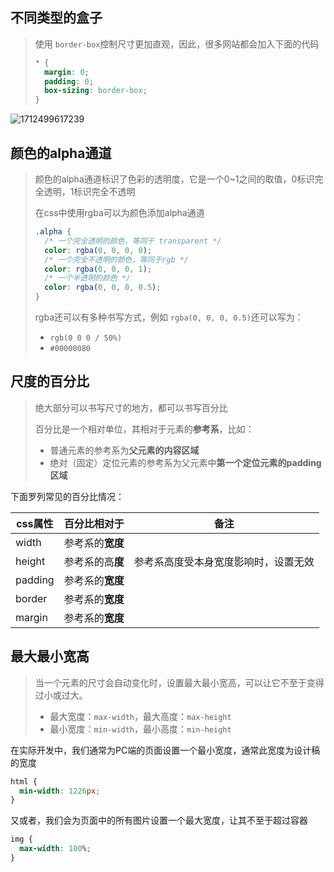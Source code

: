 ## 不同类型的盒子

> 使用 `border-box`控制尺寸更加直观，因此，很多网站都会加入下面的代码
>
> ```css
> * {
>   margin: 0;
>   padding: 0;
>   box-sizing: border-box;
> }
> ```

![1712499617239](image/01补充一些知识/1712499617239.png)

## 颜色的alpha通道

> 颜色的alpha通道标识了色彩的透明度，它是一个0~1之间的取值，0标识完全透明，1标识完全不透明
>
> 在css中使用rgba可以为颜色添加alpha通道
>
> ```css
> .alpha {
>   /* 一个完全透明的颜色，等同于 transparent */
>   color: rgba(0, 0, 0, 0);
>   /* 一个完全不透明的颜色，等同于rgb */
>   color: rgba(0, 0, 0, 1);
>   /* 一个半透明的颜色 */
>   color: rgba(0, 0, 0, 0.5);
> }
> ```
>
> rgba还可以有多种书写方式，例如 `rgba(0, 0, 0, 0.5)`还可以写为：
>
> - `rgb(0 0 0 / 50%)`
> - `#00000080`

## 尺度的百分比

> 绝大部分可以书写尺寸的地方，都可以书写百分比
>
> 百分比是一个相对单位，其相对于元素的**参考系**，比如：
>
> - 普通元素的参考系为**父元素的内容区域**
> - 绝对（固定）定位元素的参考系为父元素中**第一个定位元素的padding区域**

下面罗列常见的百分比情况：

| css属性 | 百分比相对于           | 备注                                 |
| ------- | ---------------------- | ------------------------------------ |
| width   | 参考系的**宽度** |                                      |
| height  | 参考系的高**度** | 参考系高度受本身宽度影响时，设置无效 |
| padding | 参考系的**宽度** |                                      |
| border  | 参考系的**宽度** |                                      |
| margin  | 参考系的**宽度** |                                      |

## 最大最小宽高

> 当一个元素的尺寸会自动变化时，设置最大最小宽高，可以让它不至于变得过小或过大。
>
> - 最大宽度：`max-width`，最大高度：`max-height`
> - 最小宽度：`min-width`，最小高度：`min-height`

在实际开发中，我们通常为PC端的页面设置一个最小宽度，通常此宽度为设计稿的宽度

```css
html {
  min-width: 1226px;
}
```

又或者，我们会为页面中的所有图片设置一个最大宽度，让其不至于超过容器

```css
img {
  max-width: 100%;
}
```
